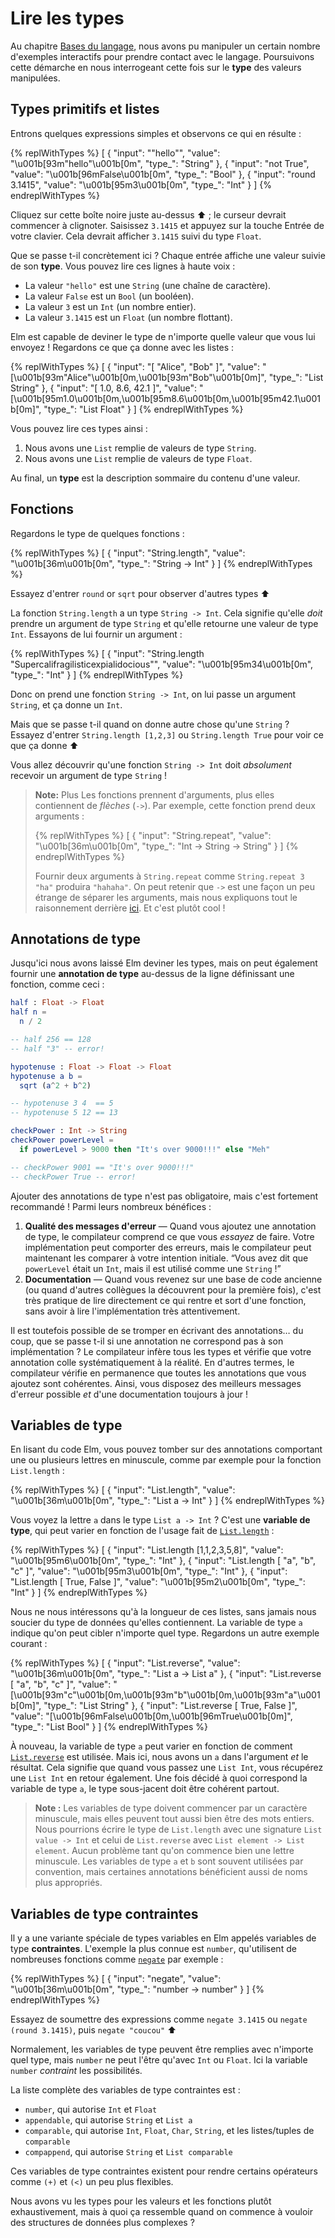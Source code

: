 # Lire les types

Au chapitre [Bases du langage](/bases_du_langage.html), nous avons pu manipuler un certain nombre d'exemples interactifs pour prendre contact avec le langage. Poursuivons cette démarche en nous interrogeant cette fois sur le **type** des valeurs manipulées.


## Types primitifs et listes

Entrons quelques expressions simples et observons ce qui en résulte :

{% replWithTypes %}
[
	{
		"input": "\"hello\"",
		"value": "\u001b[93m\"hello\"\u001b[0m",
		"type_": "String"
	},
	{
		"input": "not True",
		"value": "\u001b[96mFalse\u001b[0m",
		"type_": "Bool"
	},
	{
		"input": "round 3.1415",
		"value": "\u001b[95m3\u001b[0m",
		"type_": "Int"
	}
]
{% endreplWithTypes %}

Cliquez sur cette boîte noire juste au-dessus ⬆️ ; le curseur devrait commencer à clignoter. Saisissez `3.1415` et appuyez sur la touche Entrée de votre clavier. Cela devrait afficher `3.1415` suivi du type `Float`.

Que se passe t-il concrètement ici ? Chaque entrée affiche une valeur suivie de son **type**. Vous pouvez lire ces lignes à haute voix :

- La valeur `"hello"` est une `String` (une chaîne de caractère).
- La valeur `False` est un `Bool` (un booléen).
- La valeur `3` est un `Int` (un nombre entier).
- La valeur `3.1415` est un `Float` (un nombre flottant).

Elm est capable de deviner le type de n'importe quelle valeur que vous lui envoyez ! Regardons ce que ça donne avec les listes :

{% replWithTypes %}
[
	{
		"input": "[ \"Alice\", \"Bob\" ]",
		"value": "[\u001b[93m\"Alice\"\u001b[0m,\u001b[93m\"Bob\"\u001b[0m]",
		"type_": "List String"
	},
	{
		"input": "[ 1.0, 8.6, 42.1 ]",
		"value": "[\u001b[95m1.0\u001b[0m,\u001b[95m8.6\u001b[0m,\u001b[95m42.1\u001b[0m]",
		"type_": "List Float"
	}
]
{% endreplWithTypes %}

Vous pouvez lire ces types ainsi :

1. Nous avons une `List` remplie de valeurs de type `String`.
2. Nous avons une `List` remplie de valeurs de type `Float`.

Au final, un **type** est la description sommaire du contenu d'une valeur.


## Fonctions

Regardons le type de quelques fonctions :

{% replWithTypes %}
[
	{
		"input": "String.length",
		"value": "\u001b[36m<function>\u001b[0m",
		"type_": "String -> Int"
	}
]
{% endreplWithTypes %}

Essayez d'entrer `round` or `sqrt` pour observer d'autres types ⬆️

La fonction `String.length` a un type `String -> Int`. Cela signifie qu'elle *doit* prendre un argument de type `String` et qu'elle retourne une valeur de type `Int`. Essayons de lui fournir un argument :

{% replWithTypes %}
[
	{
		"input": "String.length \"Supercalifragilisticexpialidocious\"",
		"value": "\u001b[95m34\u001b[0m",
		"type_": "Int"
	}
]
{% endreplWithTypes %}

Donc on prend une fonction `String -> Int`, on lui passe un argument `String`, et ça donne un `Int`.

Mais que se passe t-il quand on donne autre chose qu'une `String` ? Essayez d'entrer `String.length [1,2,3]` ou `String.length True` pour voir ce que ça donne ⬆️

Vous allez découvrir qu'une fonction `String -> Int` doit *absolument* recevoir un argument de type `String` !

> **Note:** Plus Les fonctions prennent d'arguments, plus elles contiennent de *flèches* (`->`). Par exemple, cette fonction prend deux arguments :
>
> {% replWithTypes %}
[
	{
		"input": "String.repeat",
		"value": "\u001b[36m<function>\u001b[0m",
		"type_": "Int -> String -> String"
	}
]
{% endreplWithTypes %}
>
> Fournir deux arguments à `String.repeat` comme `String.repeat 3 "ha"` produira `"hahaha"`. On peut retenir que `->` est une façon un peu étrange de séparer les arguments, mais nous expliquons tout le raisonnement derrière [ici](/appendix/function_types.md). Et c'est plutôt cool !


## Annotations de type

Jusqu'ici nous avons laissé Elm deviner les types, mais on peut également fournir une **annotation de type** au-dessus de la ligne définissant une fonction, comme ceci :

```elm
half : Float -> Float
half n =
  n / 2

-- half 256 == 128
-- half "3" -- error!

hypotenuse : Float -> Float -> Float
hypotenuse a b =
  sqrt (a^2 + b^2)

-- hypotenuse 3 4  == 5
-- hypotenuse 5 12 == 13

checkPower : Int -> String
checkPower powerLevel =
  if powerLevel > 9000 then "It's over 9000!!!" else "Meh"

-- checkPower 9001 == "It's over 9000!!!"
-- checkPower True -- error!
```

Ajouter des annotations de type n'est pas obligatoire, mais c'est fortement recommandé ! Parmi leurs nombreux bénéfices :

1. **Qualité des messages d'erreur** &mdash; Quand vous ajoutez une annotation de type, le compilateur comprend ce que vous _essayez_ de faire. Votre implémentation peut comporter des erreurs, mais le compilateur peut maintenant les comparer à votre intention initiale. &ldquo;Vous avez dit que `powerLevel` était un `Int`, mais il est utilisé comme une `String` !&rdquo;
2. **Documentation** &mdash; Quand vous revenez sur une base de code ancienne (ou quand d'autres collègues la découvrent pour la première fois), c'est très pratique de lire directement ce qui rentre et sort d'une fonction, sans avoir à lire l'implémentation très attentivement.

Il est toutefois possible de se tromper en écrivant des annotations… du coup, que se passe t-il si une annotation ne correspond pas à son implémentation ? Le compilateur infère tous les types et vérifie que votre annotation colle systématiquement à la réalité. En d'autres termes, le compilateur vérifie en permanence que toutes les annotations que vous ajoutez sont cohérentes. Ainsi, vous disposez des meilleurs messages d'erreur possible _et_ d'une documentation toujours à jour !


## Variables de type

En lisant du code Elm, vous pouvez tomber sur des annotations comportant une ou plusieurs lettres en minuscule, comme par exemple pour la fonction `List.length` :

{% replWithTypes %}
[
	{
		"input": "List.length",
		"value": "\u001b[36m<function>\u001b[0m",
		"type_": "List a -> Int"
	}
]
{% endreplWithTypes %}

Vous voyez la lettre `a` dans le type `List a -> Int` ? C'est une **variable de type**, qui peut varier en fonction de l'usage fait de [`List.length`][length] :

{% replWithTypes %}
[
	{
		"input": "List.length [1,1,2,3,5,8]",
		"value": "\u001b[95m6\u001b[0m",
		"type_": "Int"
	},
	{
		"input": "List.length [ \"a\", \"b\", \"c\" ]",
		"value": "\u001b[95m3\u001b[0m",
		"type_": "Int"
	},
	{
		"input": "List.length [ True, False ]",
		"value": "\u001b[95m2\u001b[0m",
		"type_": "Int"
	}
]
{% endreplWithTypes %}

Nous ne nous intéressons qu'à la longueur de ces listes, sans jamais nous soucier du type de données qu'elles contiennent. La variable de type `a` indique qu'on peut cibler n'importe quel type. Regardons un autre exemple courant :

{% replWithTypes %}
[
	{
		"input": "List.reverse",
		"value": "\u001b[36m<function>\u001b[0m",
		"type_": "List a -> List a"
	},
	{
		"input": "List.reverse [ \"a\", \"b\", \"c\" ]",
		"value": "[\u001b[93m\"c\"\u001b[0m,\u001b[93m\"b\"\u001b[0m,\u001b[93m\"a\"\u001b[0m]",
		"type_": "List String"
	},
	{
		"input": "List.reverse [ True, False ]",
		"value": "[\u001b[96mFalse\u001b[0m,\u001b[96mTrue\u001b[0m]",
		"type_": "List Bool"
	}
]
{% endreplWithTypes %}

À nouveau, la variable de type `a` peut varier en fonction de comment [`List.reverse`][reverse] est utilisée. Mais ici, nous avons un `a` dans l'argument *et* le résultat. Cela signifie que quand vous passez une `List Int`, vous récupérez une `List Int` en retour également. Une fois décidé à quoi correspond la variable de type `a`, le type sous-jacent doit être cohérent partout.

> **Note :** Les variables de type doivent commencer par un caractère minuscule, mais elles peuvent tout aussi bien être des mots entiers. Nous pourrions écrire le type de `List.length` avec une signature `List value -> Int` et celui de `List.reverse` avec `List element -> List element`. Aucun problème tant qu'on commence bien une lettre minuscule. Les variables de type `a` et `b` sont souvent utilisées par convention, mais certaines annotations bénéficient aussi de noms plus appropriés.

[length]: https://package.elm-lang.org/packages/elm/core/latest/List#length
[reverse]: https://package.elm-lang.org/packages/elm/core/latest/List#reverse


## Variables de type contraintes

Il y a une variante spéciale de types variables en Elm appelés variables de type **contraintes**. L'exemple la plus connue est `number`, qu'utilisent de nombreuses fonctions comme [`negate`](https://package.elm-lang.org/packages/elm/core/latest/Basics#negate) par exemple :

{% replWithTypes %}
[
	{
		"input": "negate",
		"value": "\u001b[36m<function>\u001b[0m",
		"type_": "number -> number"
	}
]
{% endreplWithTypes %}

Essayez de soumettre des expressions comme `negate 3.1415` ou `negate (round 3.1415)`, puis `negate "coucou"` ⬆️

Normalement, les variables de type peuvent être remplies avec n'importe quel type, mais `number` ne peut l'être qu'avec `Int` ou `Float`. Ici la variable `number` _contraint_ les possibilités.

La liste complète des variables de type contraintes est :

- `number`, qui autorise `Int` et `Float`
- `appendable`, qui autorise `String` et `List a`
- `comparable`, qui autorise `Int`, `Float`, `Char`, `String`, et les listes/tuples de `comparable`
- `compappend`, qui autorise `String` et `List comparable`

Ces variables de type contraintes existent pour rendre certains opérateurs comme `(+)` et `(<)` un peu plus flexibles.

Nous avons vu les types pour les valeurs et les fonctions plutôt exhaustivement, mais à quoi ça ressemble quand on commence à vouloir des structures de données plus complexes ?
